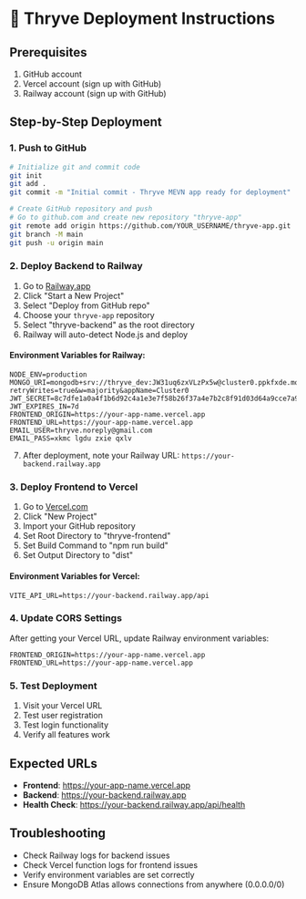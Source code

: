 # 🚀 Thryve Deployment Instructions

## Prerequisites
1. GitHub account
2. Vercel account (sign up with GitHub)
3. Railway account (sign up with GitHub)

## Step-by-Step Deployment

### 1. Push to GitHub
```bash
# Initialize git and commit code
git init
git add .
git commit -m "Initial commit - Thryve MEVN app ready for deployment"

# Create GitHub repository and push
# Go to github.com and create new repository "thryve-app"
git remote add origin https://github.com/YOUR_USERNAME/thryve-app.git
git branch -M main
git push -u origin main
```

### 2. Deploy Backend to Railway
1. Go to [Railway.app](https://railway.app)
2. Click "Start a New Project"
3. Select "Deploy from GitHub repo"
4. Choose your `thryve-app` repository
5. Select "thryve-backend" as the root directory
6. Railway will auto-detect Node.js and deploy

#### Environment Variables for Railway:
```
NODE_ENV=production
MONGO_URI=mongodb+srv://thryve_dev:JW31uq6zxVLzPx5w@cluster0.ppkfxde.mongodb.net/thryveDB?retryWrites=true&w=majority&appName=Cluster0
JWT_SECRET=8c7dfe1a0a4f1b6d92c4a1e3e7f58b26f37a4e7b2c8f91d03d64a9cce7a9d0a1
JWT_EXPIRES_IN=7d
FRONTEND_ORIGIN=https://your-app-name.vercel.app
FRONTEND_URL=https://your-app-name.vercel.app
EMAIL_USER=thryve.noreply@gmail.com
EMAIL_PASS=xkmc lgdu zxie qxlv
```

7. After deployment, note your Railway URL: `https://your-backend.railway.app`

### 3. Deploy Frontend to Vercel
1. Go to [Vercel.com](https://vercel.com)
2. Click "New Project"
3. Import your GitHub repository
4. Set Root Directory to "thryve-frontend"
5. Set Build Command to "npm run build"
6. Set Output Directory to "dist"

#### Environment Variables for Vercel:
```
VITE_API_URL=https://your-backend.railway.app/api
```

### 4. Update CORS Settings
After getting your Vercel URL, update Railway environment variables:
```
FRONTEND_ORIGIN=https://your-app-name.vercel.app
FRONTEND_URL=https://your-app-name.vercel.app
```

### 5. Test Deployment
1. Visit your Vercel URL
2. Test user registration
3. Test login functionality
4. Verify all features work

## Expected URLs
- **Frontend**: https://your-app-name.vercel.app
- **Backend**: https://your-backend.railway.app
- **Health Check**: https://your-backend.railway.app/api/health

## Troubleshooting
- Check Railway logs for backend issues
- Check Vercel function logs for frontend issues
- Verify environment variables are set correctly
- Ensure MongoDB Atlas allows connections from anywhere (0.0.0.0/0)
